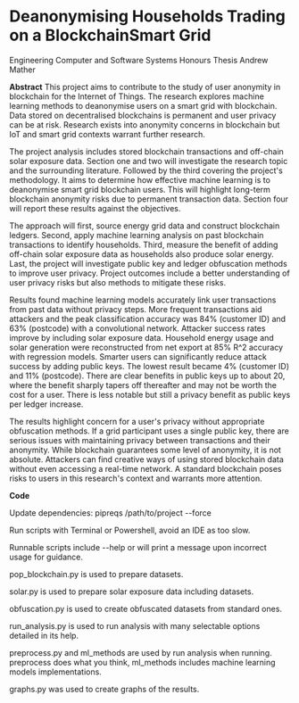 ﻿# Deanonymising Households Trading on a BlockchainSmart Grid
Engineering Computer and Software Systems Honours Thesis
Andrew Mather

**Abstract**
This project aims to contribute to the study of user anonymity in blockchain for the Internet of Things. The research explores machine learning methods to deanonymise users on a smart grid with blockchain. Data stored on decentralised blockchains is permanent and user privacy can be at risk. Research exists into anonymity concerns in blockchain but IoT and smart grid contexts warrant further research.

The project analysis includes stored blockchain transactions and off-chain solar exposure data. Section one and two will investigate the research topic and the surrounding literature. Followed by the third covering the project's methodology. It aims to determine how effective machine learning is to deanonymise smart grid blockchain users. This will highlight long-term blockchain anonymity risks due to permanent transaction data. Section four will report these results against the objectives.

The approach will first, source energy grid data and construct blockchain ledgers. Second, apply machine learning analysis on past blockchain transactions to identify households. Third, measure the benefit of adding off-chain solar exposure data as households also produce solar energy. Last, the project will investigate public key and ledger obfuscation methods to improve user privacy. Project outcomes include a better understanding of user privacy risks but also methods to mitigate these risks.

Results found machine learning models accurately link user transactions from past data without privacy steps. More frequent transactions aid attackers and the peak classification accuracy was 84% (customer ID) and 63% (postcode) with a convolutional network. Attacker success rates improve by including solar exposure data. Household energy usage and solar generation were reconstructed from net export at 85% R^2 accuracy with regression models. Smarter users can significantly reduce attack success by adding public keys. The lowest result became 4% (customer ID) and 11% (postcode). There are clear benefits in public keys up to about 20, where the benefit sharply tapers off thereafter and may not be worth the cost for a user. There is less notable but still a privacy benefit as public keys per ledger increase.

The results highlight concern for a user's privacy without appropriate obfuscation methods. If a grid participant uses a single public key, there are serious issues with maintaining privacy between transactions and their anonymity. While blockchain guarantees some level of anonymity, it is not absolute. Attackers can find creative ways of using stored blockchain data without even accessing a real-time network. A standard blockchain poses risks to users in this research's context and warrants more attention.

**Code**

Update dependencies: pipreqs /path/to/project --force

Run scripts with Terminal or Powershell, avoid an IDE as too slow.

Runnable scripts include --help or will print a message upon incorrect usage for guidance.


pop\_blockchain.py is used to prepare datasets.

solar.py is used to prepare solar exposure data including datasets.

obfuscation.py is used to create obfuscated datasets from standard ones.

run\_analysis.py is used to run analysis with many selectable options detailed in its help.

preprocess.py and ml\_methods are used by run analysis when running. preprocess does what you think, ml\_methods includes machine learning models implementations.

graphs.py was used to create graphs of the results.
